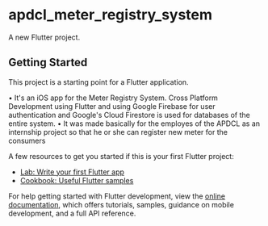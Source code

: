 # apdcl_meter_registry_system

A new Flutter project.

## Getting Started

This project is a starting point for a Flutter application.

• It's an iOS app for the Meter Registry System. Cross Platform Development using Flutter and using Google Firebase for user authentication and Google's Cloud Firestore is used for databases of the entire system.
• It was made basically for the employes of the APDCL as an internship project so that he or she can register new meter for the consumers

A few resources to get you started if this is your first Flutter project:

- [Lab: Write your first Flutter app](https://docs.flutter.dev/get-started/codelab)
- [Cookbook: Useful Flutter samples](https://docs.flutter.dev/cookbook)

For help getting started with Flutter development, view the
[online documentation](https://docs.flutter.dev/), which offers tutorials,
samples, guidance on mobile development, and a full API reference.
